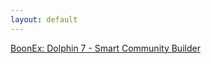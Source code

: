 ```yaml
---
layout: default
---
```

[BoonEx: Dolphin 7 - Smart Community Builder](https://youtu.be/bu5ySi8G3gc)  
